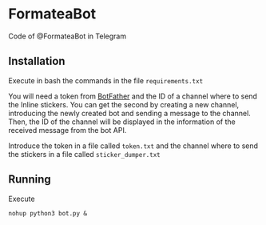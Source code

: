 # FormateaBot
Code of @FormateaBot in Telegram

## Installation

Execute in bash the commands in the file `requirements.txt`

You will need a token from [BotFather](https://telegram.me/botfather) and the ID of a channel where to send the Inline stickers. 
You can get the second by creating a new channel, introducing the newly created bot and sending a message to the channel. 
Then, the ID of the channel will be displayed in the information of the received message from the bot API.

Introduce the token in a file called `token.txt` and the channel where to send the stickers in a file called `sticker_dumper.txt`

## Running

Execute
```
nohup python3 bot.py &
```
